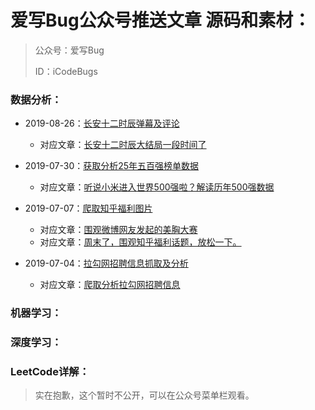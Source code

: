 # 爱写Bug公众号推送文章 源码和素材：
> 公众号：爱写Bug
>
> ID：iCodeBugs
>

### 数据分析：



- 2019-08-26：[长安十二时辰弹幕及评论](https://github.com/zhangzhe532/icodebugs/tree/master/DataAnalysis/长安十二时辰) 

  - 对应文章：[长安十二时辰大结局一段时间了](https://mp.weixin.qq.com/s/kBILfOiNzGcjg_jtHlmlgw)

  

- 2019-07-30：[获取分析25年五百强榜单数据](https://github.com/zhangzhe532/icodebugs/tree/master/DataAnalysis/fortune)

  - 对应文章：[听说小米进入世界500强啦？解读历年500强数据](https://mp.weixin.qq.com/s/WOk2UoxrfMkvsCMjo572mg)

  

- 2019-07-07：[爬取知乎福利图片](https://github.com/zhangzhe532/icodebugs/tree/master/DataAnalysis/zhihu_get_pic)

  - 对应文章：[围观微博网友发起的美胸大赛](https://mp.weixin.qq.com/s/yqmE5OTm03rNscqAr0jk-g)
  - 对应文章：[周末了，围观知乎福利话题，放松一下。](https://mp.weixin.qq.com/s/sOKnvVO0Oxd8G9vFJSGb1A)

  

- 2019-07-04：[拉勾网招聘信息抓取及分析](https://github.com/zhangzhe532/icodebugs/tree/master/DataAnalysis/lagou_data_Analysis)

  - 对应文章：[爬取分析拉勾网招聘信息](https://mp.weixin.qq.com/s/y4O1RYB7zR7B-Xwuxn0bUA)

  

### 机器学习：

### 深度学习：

### LeetCode详解：

> 实在抱歉，这个暂时不公开，可以在公众号菜单栏观看。

